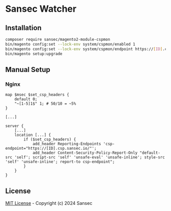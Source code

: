 # Sansec Watcher

## Installation

```bash
composer require sansec/magento2-module-cspmon
bin/magento config:set --lock-env system/cspmon/enabled 1
bin/magento config:set --lock-env system/cspmon/endpoint https://[ID].csp.sansec.io/
bin/magento setup:upgrade
```

## Manual Setup

### Nginx

```
map $msec $set_csp_headers {
    default 0;
    "~[1-5]1$" 1; # 50/10 = ~5%
}

[...]

server {
    [...]
    location [...] {
        if ($set_csp_headers) {
            add_header Reporting-Endpoints 'csp-endpoint="https://[ID].csp.sansec.io/"';
            add_header Content-Security-Policy-Report-Only "default-src 'self'; script-src 'self' 'unsafe-eval' 'unsafe-inline'; style-src 'self' 'unsafe-inline'; report-to csp-endpoint";
        }
    }
}
```

## License

[MIT License](./LICENSE) - Copyright (c) 2024 Sansec
